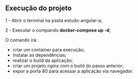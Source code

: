 ## Execução do projeto

1 - Abrir o terminal na pasta estudo-angular-a;

2 - Executar o compando __docker-compose up -d__;

O comando irá:
- criar um container para execução;
- instalar as dependências;
- realizar o build da aplicação;
- criar um projeto nginx com o build do passo anterior;
- expor a porta 80 para acessar a aplicação via navegador.